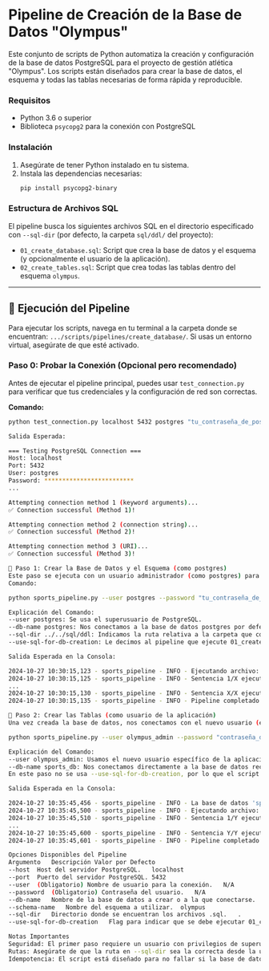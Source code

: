 # Pipeline de Creación de la Base de Datos "Olympus"

Este conjunto de scripts de Python automatiza la creación y configuración de la base de datos PostgreSQL para el proyecto de gestión atlética "Olympus". Los scripts están diseñados para crear la base de datos, el esquema y todas las tablas necesarias de forma rápida y reproducible.

### Requisitos

*   Python 3.6 o superior
*   Biblioteca `psycopg2` para la conexión con PostgreSQL

### Instalación

1.  Asegúrate de tener Python instalado en tu sistema.
2.  Instala las dependencias necesarias:
    ```bash
    pip install psycopg2-binary
    ```

### Estructura de Archivos SQL

El pipeline busca los siguientes archivos SQL en el directorio especificado con `--sql-dir` (por defecto, la carpeta `sql/ddl/` del proyecto):

*   `01_create_database.sql`: Script que crea la base de datos y el esquema (y opcionalmente el usuario de la aplicación).
*   `02_create_tables.sql`: Script que crea todas las tablas dentro del esquema `olympus`.

---

## 🔄 Ejecución del Pipeline

Para ejecutar los scripts, navega en tu terminal a la carpeta donde se encuentran: `.../scripts/pipelines/create_database/`. Si usas un entorno virtual, asegúrate de que esté activado.

### Paso 0: Probar la Conexión (Opcional pero recomendado)

Antes de ejecutar el pipeline principal, puedes usar `test_connection.py` para verificar que tus credenciales y la configuración de red son correctas.

**Comando:**
```bash
python test_connection.py localhost 5432 postgres "tu_contraseña_de_postgres"

Salida Esperada:

=== Testing PostgreSQL Connection ===
Host: localhost
Port: 5432
User: postgres
Password: *************************
...

Attempting connection method 1 (keyword arguments)...
✅ Connection successful (Method 1)!

Attempting connection method 2 (connection string)...
✅ Connection successful (Method 2)!

Attempting connection method 3 (URI)...
✅ Connection successful (Method 3)!

🧩 Paso 1: Crear la Base de Datos y el Esquema (como postgres)
Este paso se ejecuta con un usuario administrador (como postgres) para crear la nueva base de datos (sports_db), el esquema (olympus) y el usuario de la aplicación.
Comando:

python sports_pipeline.py --user postgres --password "tu_contraseña_de_postgres" --db-name postgres --sql-dir ../../sql/ddl --use-sql-for-db-creation

Explicación del Comando:
--user postgres: Se usa el superusuario de PostgreSQL.
--db-name postgres: Nos conectamos a la base de datos postgres por defecto para poder crear una nueva.
--sql-dir ../../sql/ddl: Indicamos la ruta relativa a la carpeta que contiene los scripts DDL.
--use-sql-for-db-creation: Le decimos al pipeline que ejecute 01_create_database.sql.

Salida Esperada en la Consola:

2024-10-27 10:30:15,123 - sports_pipeline - INFO - Ejecutando archivo: ../../sql/ddl\01_create_database.sql
2024-10-27 10:30:15,125 - sports_pipeline - INFO - Sentencia 1/X ejecutada con éxito.
...
2024-10-27 10:30:15,130 - sports_pipeline - INFO - Sentencia X/X ejecutada con éxito.
2024-10-27 10:30:15,135 - sports_pipeline - INFO - Pipeline completado correctamente.

🧩 Paso 2: Crear las Tablas (como usuario de la aplicación)
Una vez creada la base de datos, nos conectamos con el nuevo usuario (ej. olympus_admin, asumiendo que fue creado en el paso 1) para crear las tablas.

python sports_pipeline.py --user olympus_admin --password "contraseña_del_nuevo_usuario" --db-name sports_db --schema-name olympus --sql-dir ../../sql/ddl

Explicación del Comando:
--user olympus_admin: Usamos el nuevo usuario específico de la aplicación.
--db-name sports_db: Nos conectamos directamente a la base de datos recién creada.
En este paso no se usa --use-sql-for-db-creation, por lo que el script omitirá 01_create_database.sql y ejecutará 02_create_tables.sql para crear las tablas.

Salida Esperada en la Consola:

2024-10-27 10:35:45,456 - sports_pipeline - INFO - La base de datos 'sports_db' ya existe.
2024-10-27 10:35:45,500 - sports_pipeline - INFO - Ejecutando archivo: ../../sql/ddl\02_create_tables.sql
2024-10-27 10:35:45,510 - sports_pipeline - INFO - Sentencia 1/Y ejecutada con éxito.
...
2024-10-27 10:35:45,600 - sports_pipeline - INFO - Sentencia Y/Y ejecutada con éxito.
2024-10-27 10:35:45,601 - sports_pipeline - INFO - Pipeline completado correctamente.

Opciones Disponibles del Pipeline
Argumento	Descripción	Valor por Defecto
--host	Host del servidor PostgreSQL.	localhost
--port	Puerto del servidor PostgreSQL.	5432
--user	(Obligatorio) Nombre de usuario para la conexión.	N/A
--password	(Obligatorio) Contraseña del usuario.	N/A
--db-name	Nombre de la base de datos a crear o a la que conectarse.	sports_db
--schema-name	Nombre del esquema a utilizar.	olympus
--sql-dir	Directorio donde se encuentran los archivos .sql.	.
--use-sql-for-db-creation	Flag para indicar que se debe ejecutar 01_create_database.sql.	False

Notas Importantes
Seguridad: El primer paso requiere un usuario con privilegios de superusuario (postgres), mientras que el segundo debe usar el usuario con permisos limitados creado para la aplicación.
Rutas: Asegúrate de que la ruta en --sql-dir sea la correcta desde la ubicación del script.
Idempotencia: El script está diseñado para no fallar si la base de datos ya existe, simplemente lo notificará y continuará con los siguientes pasos.